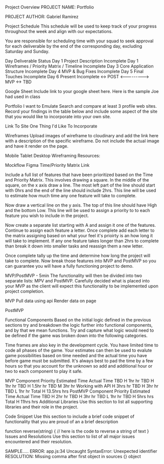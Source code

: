 Project Overview
PROJECT NAME: Portfolio

PROJECT AUTHOR: Gabriel Ramirez

Project Schedule
This schedule will be used to keep track of your progress throughout the week and align with our expectations.

You are responsible for scheduling time with your squad to seek approval for each deliverable by the end of the corresponding day, excluding Saturday and Sunday.

Day	Deliverable	Status
Day 1	Project Description	Incomplete
Day 1	Wireframes / Priority Matrix / Timeline	Incomplete
Day 3	Core Application Structure 	Incomplete
Day 4	MVP & Bug Fixes	Incomplete
Day 5	Final Touches	Incomplete
Day 6	Present	Incomplete
<->	POST <---------> MVP	<->
TBD

Google Sheet
Include link to your google sheet here. Here is the sample Joe had used in class

Portfolio I want to Emulate
Search and compare at least 3 profile web sites. Record your findings in the table below and include some aspect of the site that you would like to incorporate into your own site.

Link To Site	One Thing I'd Like To Incorporate


Wireframes
Upload images of wireframe to cloudinary and add the link here with a description of the specific wireframe. Do not include the actual image and have it render on the page.

Mobile
Tablet
Desktop
Wireframing Resources:

Mockflow
Figma
Time/Priority Matrix
Link

Include a full list of features that have been prioritized based on the Time and Priority Matrix. This involves drawing a square. In the middle of the square, on the x axis draw a line. The most left part of the line should start with 0hrs and the end of the line should include 2hrs. This line will be used to estimate how much time any one feature will take to complete.

Now draw a vertical line on the y axis. The top of this line should have High and the bottom Low. This line will be used to assign a priority to to each feature you wish to include in the project.

Now create a separate list starting with A and assign it one of the features. Continue to assign each feature a letter. Once complete add each letter to the matrix assigning based on what your feel it's prioirty is an how long it will take to implement. If any one feature takes longer than 2hrs to complete than break it down into smaller tasks and reassign them a new letter.

Once complete tally up the time and determine how long the project will take to complete. Now break those features into MVP and PostMVP so you can guarantee you will have a fully functioning project to demo.

MVP/PostMVP - 5min
The functionality will then be divided into two separate lists: MPV and PostMVP. Carefully decided what is placed into your MVP as the client will expect this functionality to be implemented upon project completion.

MVP
Pull data using  api
Render data on page


PostMVP

Functional Components
Based on the initial logic defined in the previous sections try and breakdown the logic further into functional components, and by that we mean functions. Try and capture what logic would need to be defined if the game was broken down into the following categories.

Time frames are also key in the development cycle. You have limited time to code all phases of the game. Your estimates can then be used to evalute game possibilities based on time needed and the actual time you have before game must be submitted. It's always best to pad the time by a few hours so that you account for the unknown so add and additional hour or two to each component to play it safe.

MVP
Component	Priority	Estimated Time	Actual Time
TBD	H	1hr	hr
TBD	H	1hr	hr
TBD	H	1.5hr	hr
TBD	M	3hr	hr
Working with API	H	3hrs	hr
TBD	H	3hr	hr
TBD	L	1hr	hr
Total	H	13.5hrs	hrs
PostMVP
Component	Priority	Estimated Time	Actual Time
TBD	H	2hr	hr
TBD	H	3hr	hr
TBD	L	1hr	hr
TBD	H	5hrs	hrs
Total	H	11hrs	hrs
Additional Libraries
Use this section to list all supporting libraries and their role in the project.


Code Snippet
Use this section to include a brief code snippet of functionality that you are proud of an a brief description

function reverse(string) {
	// here is the code to reverse a string of text
}
Issues and Resolutions
Use this section to list of all major issues encountered and their resolution.

SAMPLE.....
ERROR: app.js:34 Uncaught SyntaxError: Unexpected identifier
RESOLUTION: Missing comma after first object in sources {} object